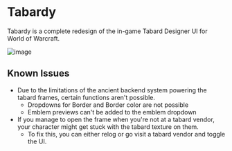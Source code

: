 # Tabardy

Tabardy is a complete redesign of the in-game Tabard Designer UI for World of Warcraft.

![image](https://github.com/Ghostopheles/Tabardy/assets/10636803/044ac612-3920-4d04-885e-3a36220e90e0)

## Known Issues

- Due to the limitations of the ancient backend system powering the tabard frames, certain functions aren't possible.
  - Dropdowns for Border and Border color are not possible
  - Emblem previews can't be added to the emblem dropdown
- If you manage to open the frame when you're not at a tabard vendor, your character might get stuck with the tabard texture on them.
  - To fix this, you can either relog or go visit a tabard vendor and toggle the UI.
